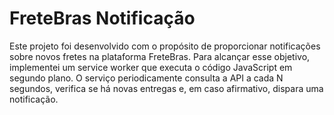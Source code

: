 # FreteBras Notificação

Este projeto foi desenvolvido com o propósito de proporcionar notificações sobre novos fretes na plataforma FreteBras. Para alcançar esse objetivo, implementei um service worker que executa o código JavaScript em segundo plano. O serviço periodicamente consulta a API a cada N segundos, verifica se há novas entregas e, em caso afirmativo, dispara uma notificação.